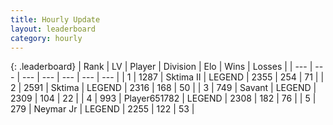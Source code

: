 ```yaml
---
title: Hourly Update
layout: leaderboard
category: hourly
---
```


{: .leaderboard}
| Rank | LV | Player | Division | Elo | Wins | Losses |
| --- | --- | --- | --- | --- | --- | --- |
| <span data-change="0">1</span> | 1287 | <span title="ID: 402846">Sktima II</span> | LEGEND | <span data-change="-11">2355</span> | <span data-change="5">254</span> | <span data-change="2">71</span> |
| <span data-change="0">2</span> | 2591 | <span title="ID: 353063">Sktima</span> | LEGEND | <span data-change="-15">2316</span> | <span data-change="0">168</span> | <span data-change="1">50</span> |
| <span data-change="1">3</span> | 749 | <span title="ID: 556277">Savant</span> | LEGEND | <span data-change="11">2309</span> | <span data-change="1">104</span> | <span data-change="0">22</span> |
| <span data-change="-1">4</span> | 993 | <span title="ID: 651782">Player651782</span> | LEGEND | <span data-change="0">2308</span> | <span data-change="0">182</span> | <span data-change="0">76</span> |
| <span data-change="0">5</span> | 279 | <span title="ID: 396909">Neymar Jr</span> | LEGEND | <span data-change="0">2255</span> | <span data-change="0">122</span> | <span data-change="0">53</span> |